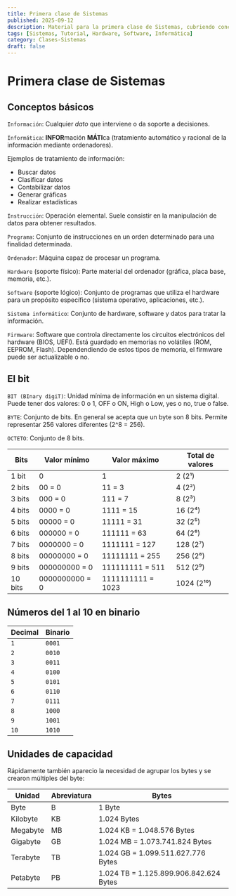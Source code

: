 ```yaml
---
title: Primera clase de Sistemas
published: 2025-09-12
description: Material para la primera clase de Sistemas, cubriendo conceptos básicos y conocimientos fundamentales.
tags: [Sistemas, Tutorial, Hardware, Software, Informática]
category: Clases-Sistemas
draft: false
---
```


# Primera clase de Sistemas

## Conceptos básicos

`Información`: Cualquier *dato* que interviene o da soporte a decisiones.

`Informática`: **INFOR**mación **MÁTI**ca (tratamiento automático y racional de la información mediante ordenadores).

Ejemplos de tratamiento de información:
- Buscar datos
- Clasificar datos
- Contabilizar datos
- Generar gráficas
- Realizar estadísticas

`Instrucción`: Operación elemental. Suele consistir en la manipulación de datos para obtener resultados.

`Programa`: Conjunto de instrucciones en un orden determinado para una finalidad determinada.

`Ordenador`: Máquina capaz de procesar un programa.

`Hardware` (soporte físico): Parte material del ordenador (gráfica, placa base, memoria, etc.).

`Software` (soporte lógico): Conjunto de programas que utiliza el hardware para un propósito específico (sistema operativo, aplicaciones, etc.).

`Sistema informático`: Conjunto de hardware, software y datos para tratar la información.

`Firmware`: Software que controla directamente los circuitos electrónicos del hardware (BIOS, UEFI). Está guardado en memorias no volátiles (ROM, EEPROM, Flash). Dependendiendo de estos tipos de memoria, el firmware puede ser actualizable o no.

## El bit

`BIT (BInary digiT)`: Unidad mínima de información en un sistema digital. Puede tener dos valores: 0 o 1, OFF o ON, High o Low, yes o no, true o false.

`BYTE`: Conjunto de bits. En general se acepta que un byte son 8 bits. Permite representar 256 valores diferentes (2^8 = 256).

`OCTETO`: Conjunto de 8 bits.

| Bits     | Valor mínimo     | Valor máximo       | Total de valores |
|----------|------------------|--------------------|------------------|
| 1 bit    | 0                | 1                  | 2 (2¹)           |
| 2 bits   | 00 = 0           | 11 = 3             | 4 (2²)           |
| 3 bits   | 000 = 0          | 111 = 7            | 8 (2³)           |
| 4 bits   | 0000 = 0         | 1111 = 15          | 16 (2⁴)          |
| 5 bits   | 00000 = 0        | 11111 = 31         | 32 (2⁵)          |
| 6 bits   | 000000 = 0       | 111111 = 63        | 64 (2⁶)          |
| 7 bits   | 0000000 = 0      | 1111111 = 127      | 128 (2⁷)         |
| 8 bits   | 00000000 = 0     | 11111111 = 255     | 256 (2⁸)         |
| 9 bits   | 000000000 = 0    | 111111111 = 511    | 512 (2⁹)         |
| 10 bits  | 0000000000 = 0   | 1111111111 = 1023  | 1024 (2¹⁰)       |

## Números del 1 al 10 en binario

| Decimal | Binario |
|---------|---------|
| `1`     | `0001`  |
| `2`     | `0010`  |
| `3`     | `0011`  |
| `4`     | `0100`  |
| `5`     | `0101`  |
| `6`     | `0110`  |
| `7`     | `0111`  |
| `8`     | `1000`  |
| `9`     | `1001`  |
| `10`    | `1010`  |

## Unidades de capacidad

Rápidamente también aparecio la necesidad de agrupar los bytes y se crearon múltiples del byte:

| Unidad   | Abreviatura | Bytes                             |
|----------|-------------|-----------------------------------|
| Byte     | B           | 1 Byte                            |
| Kilobyte | KB          | 1.024 Bytes                       |
| Megabyte | MB          | 1.024 KB = 1.048.576 Bytes        |
| Gigabyte | GB          | 1.024 MB = 1.073.741.824 Bytes    |
| Terabyte | TB          | 1.024 GB = 1.099.511.627.776 Bytes |
| Petabyte | PB          | 1.024 TB = 1.125.899.906.842.624 Bytes |